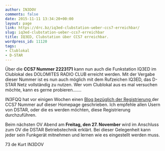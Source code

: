 ```yaml
---
author: IN3DOV
comments: false
date: 2015-11-11 13:34:20+00:00
layout: page
link: https://drc.bz/iq3ed-clubstation-ueber-ccs7-erreichbar/
slug: iq3ed-clubstation-ueber-ccs7-erreichbar
title: IQ3ED, Clubstation über CCS7 erreichbar.
wordpress_id: 11120
tags:
- Clublokal
- D-STAR
---
```


Über die **CCS7 Nummer 2223171** kann nun auch die Funkstation IQ3ED im Clublokal des DOLOMITES RADIO CLUB erreicht werden. Mit der Vergabe dieser Nummer ist es nun auch möglich mit dem Rufzeichen IQ3ED, das D-STAR Netz vollständig zu nutzen. Wer vom Clublokal aus es mal versuchen möchte, kann es gerne probieren…….

IN3FQQ hat vor einigen Wochen einen [Blog bezüglich der Registrierung ](https://drc.bz/dstar-neues-nummernsystem/)der CCS7 Nummer auf dieser Homepage geschrieben. Ich empfehle allen Usern von DSTAR, oder die es werden möchten, diese Registrierung durchzuführen.

Beim nächsten OV Abend am **Freitag, den 27. November** wird im Anschluss zum OV die DSTAR Betriebstechnik erklärt. Bei dieser Gelegenheit kann jeder sein Funkgerät mitnehmen und lernen wie es eingestellt werden muss.

73 de Kurt IN3DOV


